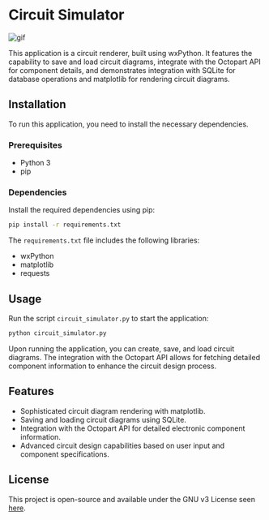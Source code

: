 # Circuit Simulator

![gif](https://github.com/LoQiseaking69/CircExplorer/blob/main/ASSETS/CircE.gif)

This application is a circuit renderer, built using wxPython. It features the capability to save and load circuit diagrams, integrate with the Octopart API for component details, and demonstrates integration with SQLite for database operations and matplotlib for rendering circuit diagrams.

## Installation

To run this application, you need to install the necessary dependencies.

### Prerequisites

- Python 3
- pip

### Dependencies

Install the required dependencies using pip:

```bash
pip install -r requirements.txt
```

The `requirements.txt` file includes the following libraries:

- wxPython
- matplotlib
- requests

## Usage

Run the script `circuit_simulator.py` to start the application:

```bash
python circuit_simulator.py
```

Upon running the application, you can create, save, and load circuit diagrams. The integration with the Octopart API allows for fetching detailed component information to enhance the circuit design process.

## Features

- Sophisticated circuit diagram rendering with matplotlib.
- Saving and loading circuit diagrams using SQLite.
- Integration with the Octopart API for detailed electronic component information.
- Advanced circuit design capabilities based on user input and component specifications.

## License

This project is open-source and available under the GNU v3 License seen [here](https://github.com/LoQiseaking69/CircExplorer/blob/main/LICENSE).